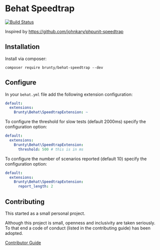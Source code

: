 # Behat Speedtrap

[![Build Status](https://travis-ci.org/Brunty/behat-speedtrap.svg?branch=master)](https://travis-ci.org/Brunty/behat-speedtrap)

Inspired by https://github.com/johnkary/phpunit-speedtrap

## Installation

Install via composer:

`composer require brunty/behat-speedtrap --dev`

## Configure

In your `behat.yml` file add the following extension configuration:

```yaml
default:
  extensions:
    Brunty\Behat\SpeedtrapExtension: ~
```

To configure the threshold for slow tests (default 2000ms) specify the configuration option:

```yaml
default:
  extensions:
    Brunty\Behat\SpeedtrapExtension:
      threshold: 500 # this is in ms
```

To configure the number of scenarios reported (default 10) specify the configuration option:

```yaml
default:
  extensions:
    Brunty\Behat\SpeedtrapExtension:
      report_length: 2 
```

## Contributing

This started as a small personal project.

Although this project is small, openness and inclusivity are taken seriously. To that end a code of conduct (listed in the contributing guide) has been adopted.

[Contributor Guide](CONTRIBUTING.md)
